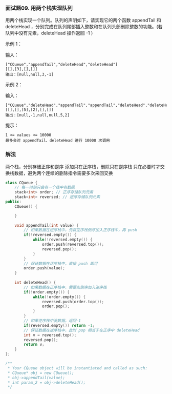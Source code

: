 ### 面试题09. 用两个栈实现队列

用两个栈实现一个队列。队列的声明如下，请实现它的两个函数 appendTail 和 deleteHead ，分别完成在队列尾部插入整数和在队列头部删除整数的功能。(若队列中没有元素，deleteHead 操作返回 -1 )



示例 1：

输入：
```
["CQueue","appendTail","deleteHead","deleteHead"]
[[],[3],[],[]]
输出：[null,null,3,-1]
```
示例 2：

输入：
```
["CQueue","deleteHead","appendTail","appendTail","deleteHead","deleteHead"]
[[],[],[5],[2],[],[]]
输出：[null,-1,null,null,5,2]
```
提示：
```
1 <= values <= 10000
最多会对 appendTail、deleteHead 进行 10000 次调用
```

### 解法

两个栈，分别存储正序和逆序
添加只在正序栈，删除只在逆序栈
只在必要时才交换栈数据，避免两个连续的删除指令需要多次来回交换

``` cpp
class CQueue {
    // 每一时刻只会有一个栈中有数据
    stack<int> order; // 正序存储队列元素
    stack<int> reversed; // 逆序存储队列元素
public:
    CQueue() {

    }
    
    void appendTail(int value) {
        // 如果数据在逆序栈中，先将逆序栈倒序加入正序栈中，再 push
        if(!reversed.empty()) {
            while(!reversed.empty()) {
                order.push(reversed.top());
                reversed.pop();
            }
        }
        // 保证数据在正序栈中，直接 push 即可
        order.push(value);
    }
    
    int deleteHead() {
        // 如果数据在正序栈中，需要先倒序加入逆序栈
        if(!order.empty()) {
            while(!order.empty()) {
                reversed.push(order.top());
                order.pop();
            }
        }
        // 如果逆序栈中没数据，返回-1
        if(reversed.empty()) return -1;
        // 保证数据在逆序栈中，此时 pop 相当于在正序中 deleteHead
        int v = reversed.top();
        reversed.pop();
        return v;
    }
};

/**
 * Your CQueue object will be instantiated and called as such:
 * CQueue* obj = new CQueue();
 * obj->appendTail(value);
 * int param_2 = obj->deleteHead();
 */
```